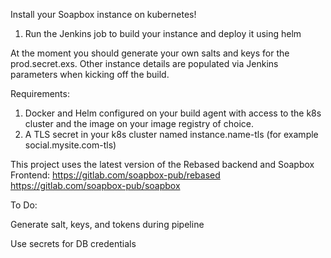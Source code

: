 Install your Soapbox instance on kubernetes!

1. Run the Jenkins job to build your instance and deploy it using helm

At the moment you should generate your own salts and keys for the prod.secret.exs. Other instance details are populated via Jenkins parameters when kicking off the build. 

Requirements:

1. Docker and Helm configured on your build agent with access to the k8s cluster and the image on your image registry of choice.
2. A TLS secret in your k8s cluster named instance.name-tls (for example social.mysite.com-tls)

This project uses the latest version of the Rebased backend and Soapbox Frontend:
https://gitlab.com/soapbox-pub/rebased
https://gitlab.com/soapbox-pub/soapbox

To Do:

Generate salt, keys, and tokens during pipeline

Use secrets for DB credentials
